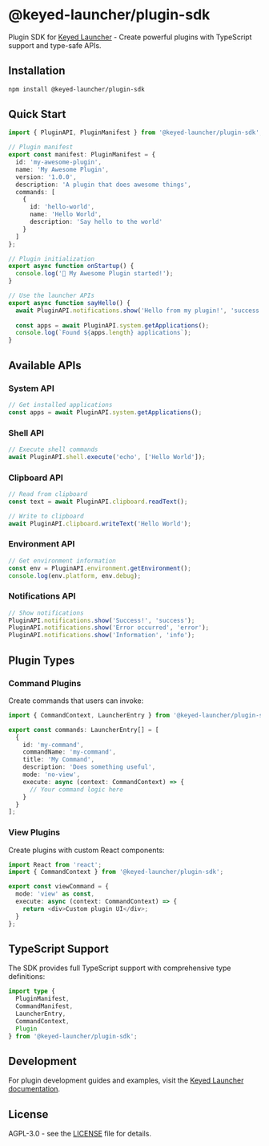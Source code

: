 # @keyed-launcher/plugin-sdk

Plugin SDK for [Keyed Launcher](https://github.com/nukeop/keyed-launcher) - Create powerful plugins with TypeScript support and type-safe APIs.

## Installation

```bash
npm install @keyed-launcher/plugin-sdk
```

## Quick Start

```typescript
import { PluginAPI, PluginManifest } from '@keyed-launcher/plugin-sdk';

// Plugin manifest
export const manifest: PluginManifest = {
  id: 'my-awesome-plugin',
  name: 'My Awesome Plugin',
  version: '1.0.0',
  description: 'A plugin that does awesome things',
  commands: [
    {
      id: 'hello-world',
      name: 'Hello World',
      description: 'Say hello to the world'
    }
  ]
};

// Plugin initialization
export async function onStartup() {
  console.log('🚀 My Awesome Plugin started!');
}

// Use the launcher APIs
export async function sayHello() {
  await PluginAPI.notifications.show('Hello from my plugin!', 'success');
  
  const apps = await PluginAPI.system.getApplications();
  console.log(`Found ${apps.length} applications`);
}
```

## Available APIs

### System API
```typescript
// Get installed applications
const apps = await PluginAPI.system.getApplications();
```

### Shell API
```typescript
// Execute shell commands
await PluginAPI.shell.execute('echo', ['Hello World']);
```

### Clipboard API
```typescript
// Read from clipboard
const text = await PluginAPI.clipboard.readText();

// Write to clipboard
await PluginAPI.clipboard.writeText('Hello World');
```

### Environment API
```typescript
// Get environment information
const env = PluginAPI.environment.getEnvironment();
console.log(env.platform, env.debug);
```

### Notifications API
```typescript
// Show notifications
PluginAPI.notifications.show('Success!', 'success');
PluginAPI.notifications.show('Error occurred', 'error');
PluginAPI.notifications.show('Information', 'info');
```

## Plugin Types

### Command Plugins
Create commands that users can invoke:

```typescript
import { CommandContext, LauncherEntry } from '@keyed-launcher/plugin-sdk';

export const commands: LauncherEntry[] = [
  {
    id: 'my-command',
    commandName: 'my-command',
    title: 'My Command',
    description: 'Does something useful',
    mode: 'no-view',
    execute: async (context: CommandContext) => {
      // Your command logic here
    }
  }
];
```

### View Plugins
Create plugins with custom React components:

```typescript
import React from 'react';
import { CommandContext } from '@keyed-launcher/plugin-sdk';

export const viewCommand = {
  mode: 'view' as const,
  execute: async (context: CommandContext) => {
    return <div>Custom plugin UI</div>;
  }
};
```

## TypeScript Support

The SDK provides full TypeScript support with comprehensive type definitions:

```typescript
import type {
  PluginManifest,
  CommandManifest,
  LauncherEntry,
  CommandContext,
  Plugin
} from '@keyed-launcher/plugin-sdk';
```

## Development

For plugin development guides and examples, visit the [Keyed Launcher documentation](https://github.com/nukeop/keyed-launcher).

## License

AGPL-3.0 - see the [LICENSE](https://github.com/nukeop/keyed-launcher/blob/master/LICENSE) file for details.
